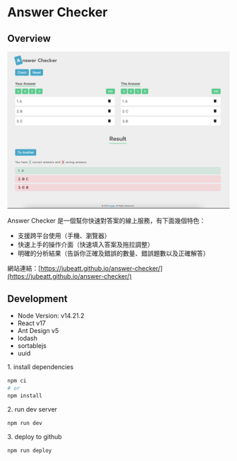 # Answer Checker

## Overview

![screenshot](screenshot.png)

Answer Checker 是一個幫你快速對答案的線上服務，有下面幾個特色：

- 支援跨平台使用（手機、瀏覽器）
- 快速上手的操作介面（快速填入答案及拖拉調整）
- 明確的分析結果（告訴你正確及錯誤的數量、錯誤題數以及正確解答）

網站連結：[https://jubeatt.github.io/answer-checker/](https://jubeatt.github.io/answer-checker/)

## Development

- Node Version: v14.21.2
- React v17
- Ant Design v5
- lodash
- sortablejs
- uuid

1\. install dependencies

```bash
npm ci
# or
npm install
```

2\. run dev server

```bash
npm run dev
```

3\. deploy to github

```
npm run deploy
```
